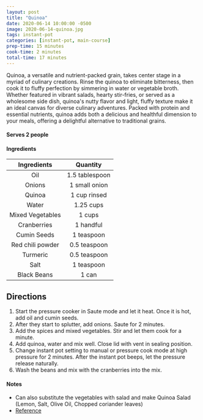 ```yaml
---
layout: post
title: "Quinoa"
date: 2020-06-14 10:00:00 -0500
image: 2020-06-14-quinoa.jpg
tags: instant-pot
categories: [instant-pot, main-course]
prep-time: 15 minutes
cook-time: 2 minutes
total-time: 17 minutes
---
```


Quinoa, a versatile and nutrient-packed grain, takes center stage in a myriad of culinary creations. Rinse the quinoa to eliminate bitterness, then cook it to fluffy perfection by simmering in water or vegetable broth. Whether featured in vibrant salads, hearty stir-fries, or served as a wholesome side dish, quinoa's nutty flavor and light, fluffy texture make it an ideal canvas for diverse culinary adventures. Packed with protein and essential nutrients, quinoa adds both a delicious and healthful dimension to your meals, offering a delightful alternative to traditional grains.

#### Serves 2 people

#### Ingredients

|    Ingredients   |    Quantity    |
|:----------------:|:--------------:|
|        Oil       | 1.5 tablespoon |
|      Onions      |  1 small onion |
|      Quinoa      |  1 cup rinsed  |
|       Water      |    1.25 cups   |
| Mixed Vegetables |     1 cups     |
|    Cranberries   |    1 handful   |
|    Cumin Seeds   |   1 teaspoon   |
| Red chili powder |  0.5 teaspoon  |
|     Turmeric     |  0.5 teaspoon  |
|       Salt       |   1 teaspoon   |
|    Black Beans   |      1 can     |

## Directions

1. Start the pressure cooker in Saute mode and let it heat. Once it is hot, add oil and cumin seeds.
2. After they start to splutter, add onions. Saute for 2 minutes.
3. Add the spices and mixed vegetables. Stir and let them cook for a minute.
4. Add quinoa, water and mix well. Close lid with vent in sealing position.
5. Change instant pot setting to manual or pressure cook mode at high pressure for 2 minutes. After the instant pot beeps, let the pressure release naturally.
6. Wash the beans and mix with the cranberries into the mix.

#### Notes

* Can also substitute the vegetables with salad and make Quinoa Salad (Lemon, Salt, Olive Oil, Chopped coriander leaves)
* [Reference](https://pipingpotcurry.com/instant-pot-quinoa-pilaf/)
